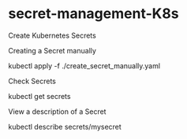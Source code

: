 # secret-management-K8s

Create Kubernetes Secrets

Creating a Secret manually

kubectl apply -f ./create_secret_manually.yaml

Check Secrets

kubectl get secrets

View a description of a Secret

kubectl describe secrets/mysecret

